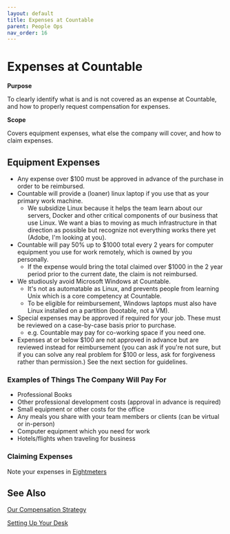 ```yaml
---
layout: default
title: Expenses at Countable
parent: People Ops
nav_order: 16
---
```


# Expenses at Countable

**Purpose**

To clearly identify what is and is not covered as an expense at Countable, and how to properly request compensation for expenses.

**Scope**

Covers equipment expenses, what else the company will cover, and how to claim expenses.

## Equipment Expenses

  - Any expense over $100 must be approved in advance of the purchase in order to be reimbursed.
  - Countable will provide a (loaner) linux laptop if you use that as your primary work machine. 
    - We subsidize Linux because it helps the team learn about our servers, Docker and other critical components of our business that use Linux. We want a bias to moving as much infrastructure in that direction as possible but recognize not everything works there yet (Adobe, I'm looking at you).
  - Countable will pay 50% up to $1000 total every 2 years for computer equipment you use for work remotely, which is owned by you personally. 
    - If the expense would bring the total claimed over $1000 in the 2 year period prior to the current date, the claim is not reimbursed.
  - We studiously avoid Microsoft Windows at Countable. 
    - It's not as automatable as Linux, and prevents people from learning Unix which is a core competency at Countable. 
    - To be eligible for reimbursement, Windows laptops must also have Linux installed on a partition (bootable, not a VM).
  - Special expenses may be approved if required for your job. These must be reviewed on a case-by-case basis prior to purchase. 
    - e.g. Countable may pay for co-working space if you need one.
  - Expenses at or below $100 are not approved in advance but are reviewed instead for reimbursement (you can ask if you're not sure, but if you can solve any real problem for $100 or less, ask for forgiveness rather than permission.) See the next section for guidelines.

### Examples of Things The Company Will Pay For

  - Professional Books
  - Other professional development costs (approval in advance is required)
  - Small equipment or other costs for the office
  - Any meals you share with your team members or clients (can be virtual or in-person)
  - Computer equipment which you need for work
  - Hotels/flights when traveling for business

### Claiming Expenses

Note your expenses in [Eightmeters](http://eightmeters.countable.ca)

## See Also

[Our Compensation Strategy](COMPENSATION_STRATEGY.md)

[Setting Up Your Desk](SETTING_UP.md)
